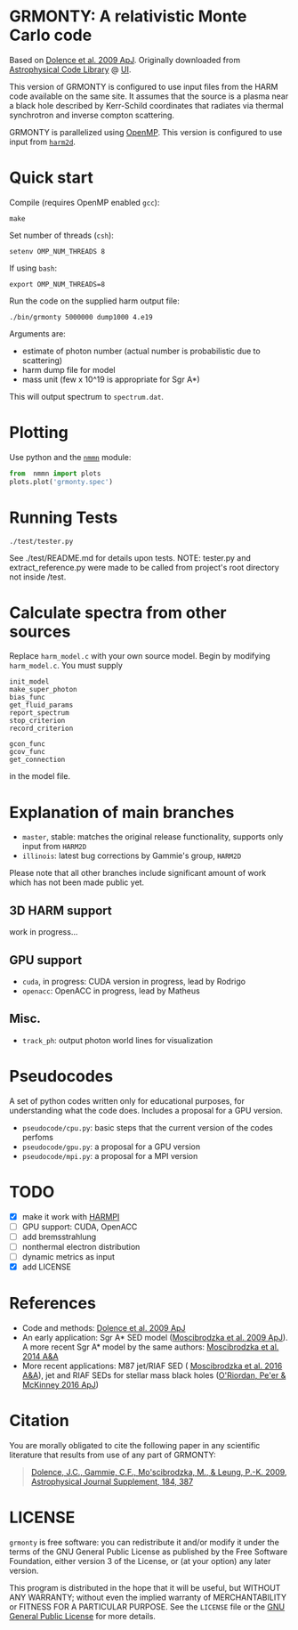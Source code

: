 GRMONTY: A relativistic Monte Carlo code
==========================================

Based on [Dolence et al. 2009 ApJ](http://adsabs.harvard.edu/abs/2009ApJS..184..387D). Originally downloaded from [Astrophysical Code Library](http://rainman.astro.illinois.edu/codelib/) @ [UI](http://illinois.edu).

This version of GRMONTY is configured to use input files from the HARM code available on the same site. It assumes that the source is a plasma near a black hole described by Kerr-Schild coordinates that radiates via thermal synchrotron and inverse compton scattering.

GRMONTY is parallelized using [OpenMP](https://en.wikipedia.org/wiki/OpenMP). This version is configured to use input from [`harm2d`](http://rainman.astro.illinois.edu/codelib/codes/ham2d/src/).

# Quick start

Compile (requires OpenMP enabled `gcc`):

    make

Set number of threads (`csh`):

    setenv OMP_NUM_THREADS 8

If using `bash`:

    export OMP_NUM_THREADS=8

Run the code on the supplied harm output file:

    ./bin/grmonty 5000000 dump1000 4.e19

Arguments are:

- estimate of photon number (actual number is probabilistic due to scattering)
- harm dump file for model
- mass unit (few x 10^19 is appropriate for Sgr A*)

This will output spectrum to `spectrum.dat`.

# Plotting

Use python and the [`nmmn`](https://github.com/rsnemmen/nmmn) module:

```python
from  nmmn import plots
plots.plot('grmonty.spec')
```

# Running Tests

    ./test/tester.py

See ./test/README.md for details upon tests.
NOTE: tester.py and extract_reference.py were made to be called from project's root directory not inside /test.


# Calculate spectra from other sources

Replace `harm_model.c` with your own source model.  Begin by modifying `harm_model.c`. You must supply

```
init_model
make_super_photon
bias_func
get_fluid_params
report_spectrum
stop_criterion
record_criterion

gcon_func
gcov_func
get_connection
```

in the model file.

# Explanation of main branches

- `master`, stable: matches the original release functionality, supports only input from `HARM2D`
- `illinois`: latest bug corrections by Gammie's group, `HARM2D`

Please note that all other branches include significant amount of work which has not been made public yet.

## 3D HARM support

work in progress...

## GPU support

- `cuda`, in progress: CUDA version in progress, lead by Rodrigo
- `openacc`: OpenACC in progress, lead by Matheus

## Misc.

- `track_ph`: output photon world lines for visualization

# Pseudocodes

A set of python codes written only for educational purposes, for understanding what the code does. Includes a proposal for a GPU version.

- `pseudocode/cpu.py`: basic steps that the current version of the codes perfoms
- `pseudocode/gpu.py`: a proposal for a GPU version
- `pseudocode/mpi.py`: a proposal for a MPI version

# TODO

- [x] make it work with [HARMPI](https://github.com/atchekho/harmpi)
- [ ] GPU support: CUDA, OpenACC
- [ ] add bremsstrahlung
- [ ] nonthermal electron distribution
- [ ] dynamic metrics as input
- [x] add LICENSE

# References

- Code and methods: [Dolence et al. 2009 ApJ](http://adsabs.harvard.edu/abs/2009ApJS..184..387D)
- An early application: Sgr A\* SED model ([Moscibrodzka et al. 2009 ApJ](http://iopscience.iop.org/article/10.1088/0004-637X/706/1/497/meta)). A more recent Sgr A\* model by the same authors: [Moscibrodzka et al. 2014 A&A](http://www.aanda.org/articles/aa/abs/2014/10/aa24358-14/aa24358-14.html)
- More recent applications: M87 jet/RIAF SED ( [Moscibrodzka et al. 2016 A&A](http://www.aanda.org/articles/aa/abs/2016/02/aa26630-15/aa26630-15.html)), jet and RIAF SEDs for stellar mass black holes ([O'Riordan, Pe'er & McKinney 2016 ApJ](http://iopscience.iop.org/article/10.3847/0004-637X/819/2/95/meta))

# Citation

You are morally obligated to cite the following paper in any scientific literature that results from use of any part of GRMONTY:

> [Dolence, J.C., Gammie, C.F., Mo\'scibrodzka, M., \& Leung, P.-K. 2009, Astrophysical Journal Supplement, 184, 387]((http://adsabs.harvard.edu/abs/2009ApJS..184..387D))


# LICENSE

`grmonty` is free software: you can redistribute it and/or modify it under the terms of the GNU General Public License as published by the Free Software Foundation, either version 3 of the License, or (at your option) any later version.

This program is distributed in the hope that it will be useful, but WITHOUT ANY WARRANTY; without even the implied warranty of MERCHANTABILITY or FITNESS FOR A PARTICULAR PURPOSE.  See the `LICENSE` file or the [GNU General Public License](http://www.gnu.org/licenses/) for more details.
